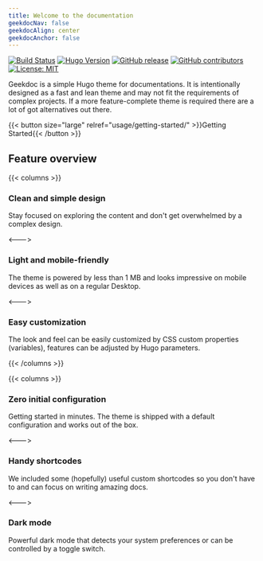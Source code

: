 ```yaml
---
title: Welcome to the documentation
geekdocNav: false
geekdocAlign: center
geekdocAnchor: false
---
```


<!-- markdownlint-capture -->
<!-- markdownlint-disable MD033 -->

<span class="badge-placeholder">[![Build Status](https://img.shields.io/drone/build/thegeeklab/hugo-geekdoc?logo=drone&server=https%3A%2F%2Fdrone.thegeeklab.de)](https://drone.thegeeklab.de/thegeeklab/hugo-geekdoc)</span>
<span class="badge-placeholder">[![Hugo Version](https://img.shields.io/badge/hugo-0.93-blue.svg)](https://gohugo.io)</span>
<span class="badge-placeholder">[![GitHub release](https://img.shields.io/github/v/release/thegeeklab/hugo-geekdoc)](https://github.com/thegeeklab/hugo-geekdoc/releases/latest)</span>
<span class="badge-placeholder">[![GitHub contributors](https://img.shields.io/github/contributors/thegeeklab/hugo-geekdoc)](https://github.com/thegeeklab/hugo-geekdoc/graphs/contributors)</span>
<span class="badge-placeholder">[![License: MIT](https://img.shields.io/github/license/thegeeklab/hugo-geekdoc)](https://github.com/thegeeklab/hugo-geekdoc/blob/main/LICENSE)</span>

<!-- markdownlint-restore -->

Geekdoc is a simple Hugo theme for documentations. It is intentionally designed as a fast and lean theme and may not fit the requirements of complex projects. If a more feature-complete theme is required there are a lot of got alternatives out there.

{{< button size="large" relref="usage/getting-started/" >}}Getting Started{{< /button >}}

## Feature overview

{{< columns >}}

### Clean and simple design

Stay focused on exploring the content and don't get overwhelmed by a complex design.

<--->

### Light and mobile-friendly

The theme is powered by less than 1 MB and looks impressive on mobile devices as well as on a regular Desktop.

<--->

### Easy customization

The look and feel can be easily customized by CSS custom properties (variables), features can be adjusted by Hugo parameters.

{{< /columns >}}

{{< columns >}}

### Zero initial configuration

Getting started in minutes. The theme is shipped with a default configuration and works out of the box.

<--->

### Handy shortcodes

We included some (hopefully) useful custom shortcodes so you don't have to and can focus on writing amazing docs.

<--->

### Dark mode

Powerful dark mode that detects your system preferences or can be controlled by a toggle switch.
